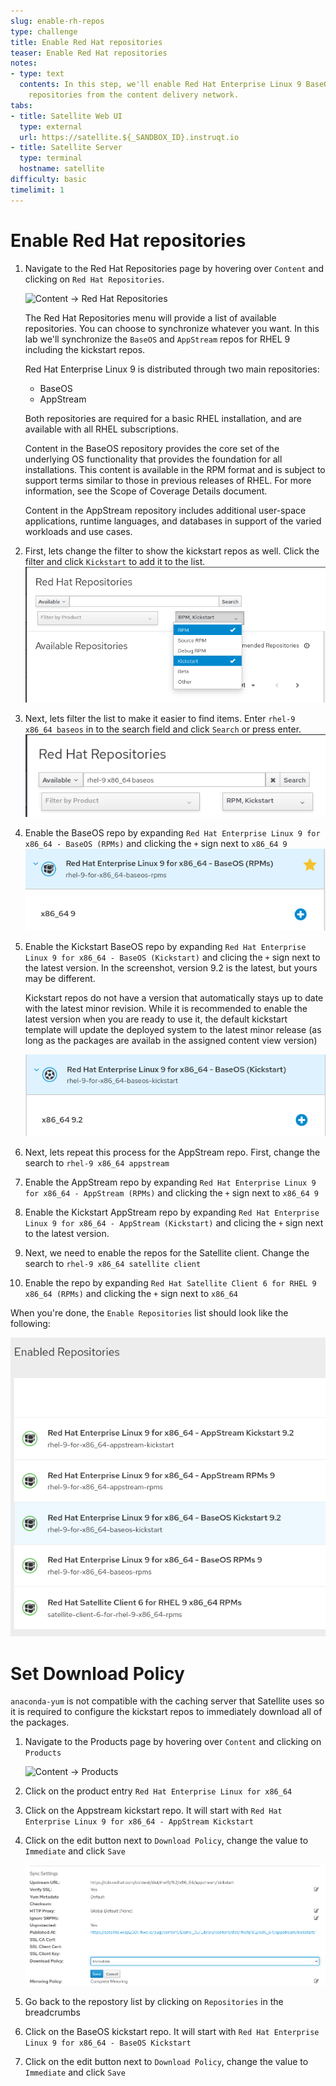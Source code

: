 ```yaml
---
slug: enable-rh-repos
type: challenge
title: Enable Red Hat repositories
teaser: Enable Red Hat repositories
notes:
- type: text
  contents: In this step, we'll enable Red Hat Enterprise Linux 9 BaseOS and AppStream
    repositories from the content delivery network.
tabs:
- title: Satellite Web UI
  type: external
  url: https://satellite.${_SANDBOX_ID}.instruqt.io
- title: Satellite Server
  type: terminal
  hostname: satellite
difficulty: basic
timelimit: 1
---
```

<!-- markdownlint-disable MD033 -->
Enable Red Hat repositories
===========================

1. Navigate to the Red Hat Repositories page by hovering over `Content` and clicking on `Red Hat Repositories`.

    <img alt="Content -> Red Hat Repositories" src="../assets/content_redhatrepositories.png" />

    The Red Hat Repositories menu will provide a list of available repositories. You can choose to synchronize whatever you want. In this lab we'll synchronize the `BaseOS` and `AppStream` repos for RHEL 9 including the kickstart repos.

    Red Hat Enterprise Linux 9 is distributed through two main repositories:

    * BaseOS
    * AppStream

    Both repositories are required for a basic RHEL installation, and are available with all RHEL subscriptions.

    Content in the BaseOS repository provides the core set of the underlying OS functionality that provides the foundation for all installations. This content is available in the RPM format and is subject to support terms similar to those in previous releases of RHEL. For more information, see the Scope of Coverage Details document.

    Content in the AppStream repository includes additional user-space applications, runtime languages, and databases in support of the varied workloads and use cases.

1. First, lets change the filter to show the kickstart repos as well. Click the filter and click `Kickstart` to add it to the list.  
    <img alt="Add Kickstart to filter" src="../assets/rhrepos_filter.png" />

1. Next, lets filter the list to make it easier to find items. Enter `rhel-9 x86_64 baseos` in to the search field and click `Search` or press enter.
    <img alt="Enter search" src="../assets/search-baseos.png" />

1. Enable the BaseOS repo by expanding `Red Hat Enterprise Linux 9 for x86_64 - BaseOS (RPMs)` and clicking the `+` sign next to `x86_64 9`
    <img alt="Add BaseOS 9" src="../assets/add-baseos-9.png" />
    
1. Enable the Kickstart BaseOS repo by expanding `Red Hat Enterprise Linux 9 for x86_64 - BaseOS (Kickstart)` and clicing the `+` sign next to the latest version. In the screenshot, version 9.2 is the latest, but yours may be different.

    Kickstart repos do not have a version that automatically stays up to date with the latest minor revision. While it is recommended to enable the latest version when you are ready to use it, the default kickstart template will update the deployed system to the latest minor release (as long as the packages are availab in the assigned content view version)

    <img alt="Add BaseOS 9 Kickstart" src="../assets/add-baseos-9-kickstart.png" />

1. Next, lets repeat this process for the AppStream repo. First, change the search to `rhel-9 x86_64 appstream`

1. Enable the AppStream repo by expanding `Red Hat Enterprise Linux 9 for x86_64 - AppStream (RPMs)` and clicking the `+` sign next to `x86_64 9`

1. Enable the Kickstart AppStream repo by expanding `Red Hat Enterprise Linux 9 for x86_64 - AppStream (Kickstart)` and clicing the `+` sign next to the latest version. 

1. Next, we need to enable the repos for the Satellite client. Change the search to `rhel-9 x86_64 satellite client`

1. Enable the repo by expanding `Red Hat Satellite Client 6 for RHEL 9 x86_64 (RPMs)` and clicking the `+` sign next to `x86_64`

When you're done, the `Enable Repositories` list should look like the following:

<img alt="Enabled repositories" src="../assets/enabled-repos.png" />

Set Download Policy
===================
`anaconda-yum` is not compatible with the caching server that Satellite uses so it is required to configure the kickstart repos to immediately download all of the packages.

1. Navigate to the Products page by hovering over `Content` and clicking on `Products`

    <img alt="Content -> Products" src="../assets/content_products.png" />

1. Click on the product entry `Red Hat Enterprise Linux for x86_64`

1. Click on the Appstream kickstart repo. It will start with `Red Hat Enterprise Linux 9 for x86_64 - AppStream Kickstart`

1. Click on the edit button next to `Download Policy`, change the value to `Immediate` and click `Save`

    <img alt="Sync Settings" src="../assets/sync_settings-immediate.png" />

1. Go back to the repostory list by clicking on `Repositories` in the breadcrumbs

1. Click on the BaseOS kickstart repo. It will start with `Red Hat Enterprise Linux 9 for x86_64 - BaseOS Kickstart`

1. Click on the edit button next to `Download Policy`, change the value to `Immediate` and click `Save`

